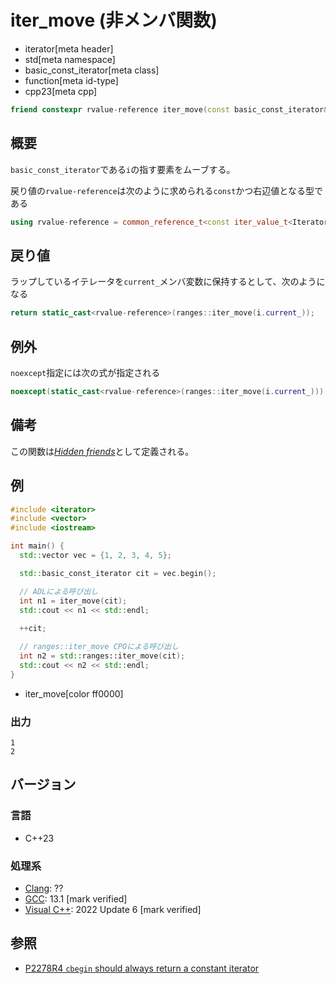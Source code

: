 # iter_move (非メンバ関数)
* iterator[meta header]
* std[meta namespace]
* basic_const_iterator[meta class]
* function[meta id-type]
* cpp23[meta cpp]

```cpp
friend constexpr rvalue-reference iter_move(const basic_const_iterator& i) noexcept(see below);
```

## 概要

`basic_const_iterator`である`i`の指す要素をムーブする。

戻り値の`rvalue-reference`は次のように求められる`const`かつ右辺値となる型である

```cpp
using rvalue-reference = common_reference_t<const iter_value_t<Iterator>&&, iter_rvalue_reference_t<Iterator>>;
```

## 戻り値

ラップしているイテレータを`current_`メンバ変数に保持するとして、次のようになる

```cpp
return static_cast<rvalue-reference>(ranges::iter_move(i.current_));
```

## 例外

`noexcept`指定には次の式が指定される

```cpp
noexcept(static_cast<rvalue-reference>(ranges::iter_move(i.current_)))
```

## 備考

この関数は[*Hidden friends*](/article/lib/hidden_friends.md)として定義される。

## 例
```cpp example
#include <iterator>
#include <vector>
#include <iostream>

int main() {
  std::vector vec = {1, 2, 3, 4, 5};

  std::basic_const_iterator cit = vec.begin();

  // ADLによる呼び出し
  int n1 = iter_move(cit);
  std::cout << n1 << std::endl;
  
  ++cit;

  // ranges::iter_move CPOによる呼び出し
  int n2 = std::ranges::iter_move(cit);
  std::cout << n2 << std::endl;
}
```
* iter_move[color ff0000]

### 出力
```
1
2
```

## バージョン
### 言語
- C++23

### 処理系
- [Clang](/implementation.md#clang): ??
- [GCC](/implementation.md#gcc): 13.1 [mark verified]
- [Visual C++](/implementation.md#visual_cpp): 2022 Update 6 [mark verified]

## 参照

- [P2278R4 `cbegin` should always return a constant iterator](https://www.open-std.org/jtc1/sc22/wg21/docs/papers/2022/p2278r4.html)
